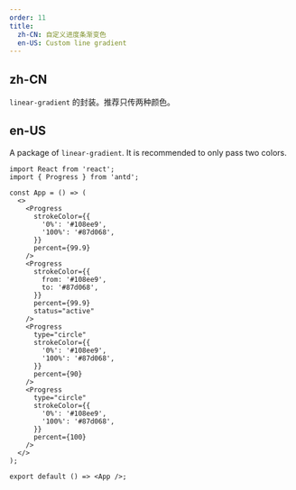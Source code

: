 ```yaml
---
order: 11
title:
  zh-CN: 自定义进度条渐变色
  en-US: Custom line gradient
---
```


## zh-CN

`linear-gradient` 的封装。推荐只传两种颜色。

## en-US

A package of `linear-gradient`. It is recommended to only pass two colors.

```tsx
import React from 'react';
import { Progress } from 'antd';

const App = () => (
  <>
    <Progress
      strokeColor={{
        '0%': '#108ee9',
        '100%': '#87d068',
      }}
      percent={99.9}
    />
    <Progress
      strokeColor={{
        from: '#108ee9',
        to: '#87d068',
      }}
      percent={99.9}
      status="active"
    />
    <Progress
      type="circle"
      strokeColor={{
        '0%': '#108ee9',
        '100%': '#87d068',
      }}
      percent={90}
    />
    <Progress
      type="circle"
      strokeColor={{
        '0%': '#108ee9',
        '100%': '#87d068',
      }}
      percent={100}
    />
  </>
);

export default () => <App />;
```
